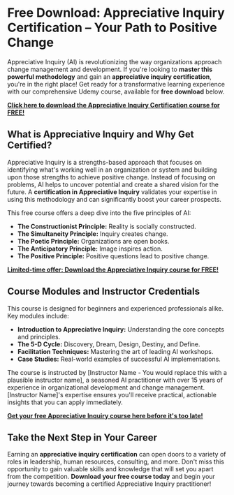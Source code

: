 # Free Download: Appreciative Inquiry Certification – Your Path to Positive Change

Appreciative Inquiry (AI) is revolutionizing the way organizations approach change management and development. If you're looking to **master this powerful methodology** and gain an **appreciative inquiry certification**, you're in the right place! Get ready for a transformative learning experience with our comprehensive Udemy course, available for **free download** below.

[**Click here to download the Appreciative Inquiry Certification course for FREE!**](https://udemywork.com/appreciative-inquiry-certification)

## What is Appreciative Inquiry and Why Get Certified?

Appreciative Inquiry is a strengths-based approach that focuses on identifying what's working well in an organization or system and building upon those strengths to achieve positive change.  Instead of focusing on problems, AI helps to uncover potential and create a shared vision for the future.  A **certification in Appreciative Inquiry** validates your expertise in using this methodology and can significantly boost your career prospects.

This free course offers a deep dive into the five principles of AI:

*   **The Constructionist Principle:** Reality is socially constructed.
*   **The Simultaneity Principle:** Inquiry creates change.
*   **The Poetic Principle:** Organizations are open books.
*   **The Anticipatory Principle:** Image inspires action.
*   **The Positive Principle:** Positive questions lead to positive change.

[**Limited-time offer: Download the Appreciative Inquiry course for FREE!**](https://udemywork.com/appreciative-inquiry-certification)

## Course Modules and Instructor Credentials

This course is designed for beginners and experienced professionals alike. Key modules include:

*   **Introduction to Appreciative Inquiry:** Understanding the core concepts and principles.
*   **The 5-D Cycle:**  Discovery, Dream, Design, Destiny, and Define.
*   **Facilitation Techniques:** Mastering the art of leading AI workshops.
*   **Case Studies:** Real-world examples of successful AI implementations.

The course is instructed by [Instructor Name - You would replace this with a plausible instructor name], a seasoned AI practitioner with over 15 years of experience in organizational development and change management.  [Instructor Name]'s expertise ensures you'll receive practical, actionable insights that you can apply immediately.

[**Get your free Appreciative Inquiry course here before it's too late!**](https://udemywork.com/appreciative-inquiry-certification)

## Take the Next Step in Your Career

Earning an **appreciative inquiry certification** can open doors to a variety of roles in leadership, human resources, consulting, and more. Don't miss this opportunity to gain valuable skills and knowledge that will set you apart from the competition. **Download your free course today** and begin your journey towards becoming a certified Appreciative Inquiry practitioner!
